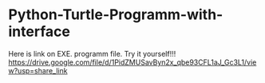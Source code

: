 # Python-Turtle-Programm-with-interface
Here is link on EXE. programm file.
Try it yourself!!!
https://drive.google.com/file/d/1PidZMUSavByn2x_qbe93CFL1aJ_Gc3L1/view?usp=share_link
